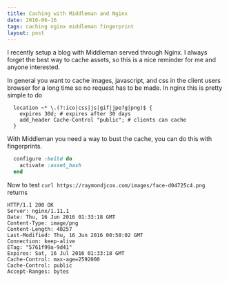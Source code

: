 ```yaml
---
title: Caching with Middleman and Nginx
date: 2016-06-16
tags: caching nginx middleman fingerprint
layout: post
---
```


I recently setup a blog with Middleman served through Nginx. I always forget the best way to cache assets, so this is a nice reminder for me and anyone interested.

In general you want to cache images, javascript, and css in the client users browser for a long time so no request has to be made. In nginx this is pretty simple to do

```
  location ~* \.(?:ico|css|js|gif|jpe?g|png)$ {
    expires 30d; # expires after 30 days
    add_header Cache-Control "public"; # clients can cache
  }
```

With Middleman you need a way to bust the cache, you can do this with fingerprints.

```ruby
  configure :build do
    activate :asset_hash
  end
```

Now to test
`curl https://raymondjcox.com/images/face-d04725c4.png`
returns

```
HTTP/1.1 200 OK
Server: nginx/1.11.1
Date: Thu, 16 Jun 2016 01:33:18 GMT
Content-Type: image/png
Content-Length: 40257
Last-Modified: Thu, 16 Jun 2016 00:58:02 GMT
Connection: keep-alive
ETag: "5761f99a-9d41"
Expires: Sat, 16 Jul 2016 01:33:18 GMT
Cache-Control: max-age=2592000
Cache-Control: public
Accept-Ranges: bytes
```
